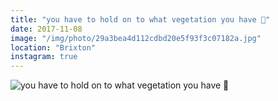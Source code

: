 ```yaml
---
title: "you have to hold on to what vegetation you have 🌿"
date: 2017-11-08
image: "/img/photo/29a3bea4d112cdbd20e5f93f3c07182a.jpg"
location: "Brixton"
instagram: true
---
```


![you have to hold on to what vegetation you have 🌿](/img/photo/29a3bea4d112cdbd20e5f93f3c07182a.jpg)
